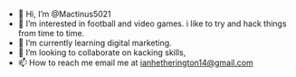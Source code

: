 - 👋 Hi, I’m @Mactinus5021
- 👀 I’m interested in football and video games. i like to try and hack things from time to time.
- 🌱 I’m currently learning digital marketing.
- 💞️ I’m looking to collaborate on kacking skills, 
- 📫 How to reach me email me at ianhetherington14@gmail.com

<!---
Mactinus5021/Mactinus5021 is a ✨ special ✨ repository because its `README.md` (this file) appears on your GitHub profile.
You can click the Preview link to take a look at your changes.
--->
